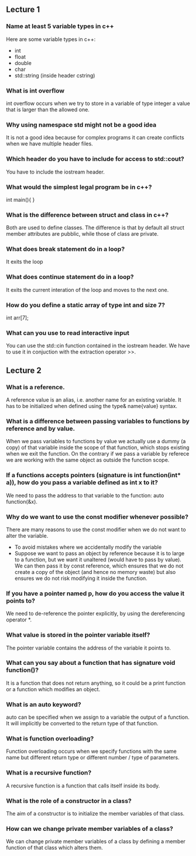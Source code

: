 ## Lecture 1
### Name at least 5 variable types in c++
Here are some variable types in c++:
 - int
 - float
 - double
 - char
 - std::string (inside header cstring)

### What is int overflow
int overflow occurs when we try to store in a variable of type integer a value that is larger than the allowed one.

### Why using namespace std might not be a good idea
It is not a good idea because for complex programs it can create conflicts when we have multiple header files.

### Which header do you have to include for access to std::cout?
You have to include the iostream header.

### What would the simplest legal program be in c++?
int main(){
}

### What is the difference between struct and class in c++?
Both are used to define classes. The difference is that by default all struct member attributes are pubblic, while those of class are private.

### What does break statement do in a loop?
It exits the loop

### What does continue statement do in a loop?
It exits the current interation of the loop and moves to the next one.

### How do you define a static array of type int and size 7?
int arr[7];

### What can you use to read interactive input
You can use the std::cin function contained in the iostream header. We have to use it in conjuction with the extraction operator >>.

## Lecture 2
### What is a reference.
A reference value is an alias, i.e. another name for an existing variable. It has to be initialized when defined using the type& name{value} syntax.

### What is a difference between passing variables to functions by reference and by value.
When we pass variables to functions by value we actually use a dummy (a copy) of that variable inside the scope of that function, which stops existing when we exit the function. On the contrary if we pass a variable by referece we are working with the same object as outside the function scope.

### If a functions accepts pointers (signature is int function(int* a)), how do you pass a variable defined as int x to it?
We need to pass the address to that variable to the function:
auto function(&x).

### Why do we want to use the const modifier whenever possible?
There are many reasons to use the const modifier when we do not want to alter the variable.
 - To avoid mistakes where we accidentally modify the variable
 - Suppose we want to pass an object by reference because it is to large to a function, but we want it unaltered (would have to pass by value). We can then pass it by const reference, which ensures that we do not create a copy of the object (and hence no memory waste) but also ensures we do not risk modifying it inside the function.

### If you have a pointer named p, how do you access the value it points to?
We need to de-reference the pointer explicitly, by using the dereferencing operator *.

### What value is stored in the pointer variable itself?
The pointer variable contains the address of the variable it points to.

### What can you say about a function that has signature void function()?
It is a function that does not return anything, so it could be a print function or a function which modifies an object.

### What is an auto keyword?
auto can be specified when we assign to a variable the output of a function. It will implicitly be converted to the return type of that function.

### What is function overloading?
Function overloading occurs when we specify functions with the same name but different return type or different number / type of parameters.

### What is a recursive function?
A recursive function is a function that calls itself inside its body.

### What is the role of a constructor in a class?
The aim of a constructor is to initialize the member variables of that class.

### How can we change private member variables of a class?
We can change private member variables of a class by defining a member function of that class which alters them.
